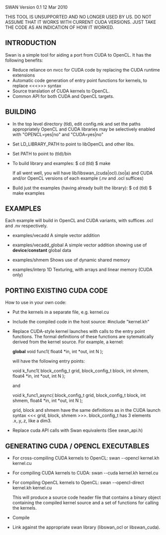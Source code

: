 SWAN Version 0.1 
12 Mar 2010

THIS TOOL IS UNSUPPORTED AND NO LONGER USED BY US. DO NOT ASSUME THAT IT WORKS WITH CURRENT CUDA VERSIONS. JUST TAKE THE CODE AS AN INDICATION OF HOW IT WORKED.

INTRODUCTION
------------

Swan is a simple tool for aiding a port from CUDA to OpenCL. 
It has the following benefits:

* Reduce reliance on nvcc for CUDA code by replacing the CUDA runtime extensions
* Automatic code generation of entry point functions for kernels, to replace <<<>>> syntax
* Source translation of CUDA kernels to OpenCL.
* Common API for both CUDA and OpenCL targets.
  

BUILDING
--------

* In the top level directory (tld), edit config.mk and set the paths appropriately
  OpenCL and CUDA libraries may be selectively enabled with "OPENCL=yes|no" and
	"CUDA=yes|no"

* Set LD_LIBRARY_PATH to point to libOpenCL and other libs.
* Set PATH to point to (tld)/bin

* To build library and examples:
  $ cd (tld)
	$ make

	If all went well, you will have lib/libswan_(cuda|ocl).(so|a) 
	and CUDA and/or OpenCL versions of each example (.nv and .ocl suffices)  

* Build just the examples (having already built the library):
	$ cd (tld)
	$ make examples

EXAMPLES
--------

Each example will build in OpenCL and CUDA variants, with suffices .ocl and .nv respectively.

* examples/vecadd
  A simple vector addition

* examples/vecadd_global
	A simple vector addition showing use of __device__/__constant__ global data

* examples/shmem
	Shows use of dynamic shared memory

* examples/interp
  1D Texturing, with arrays and linear memory (CUDA only)


PORTING EXISTING CUDA CODE
--------------------------

How to use in your own code:

* Put the kernels in a separate file, e.g. kernel.cu

* Include the compiled code in the host source:
	#include "kernel.kh"

* Replace CUDA-style kernel launches with calls to the entry point
  functions.  The formal definitions of these functions are
  sytematically derived from the kernel source. For example, a kernel:

	__global__ void func1( float4 *in, int *out, int N );

  will have the following entry points:

	void k_func1( block_config_t grid, block_config_t block, int shmem, float4 *in, int *out, int N );
	
  and

	void k_func1_async( block_config_t grid, block_config_t block, int shmem, float4 *in, int *out, int N );

  grid, block and shmem have the same definitions as in the CUDA launch syntax 
  <<< grid, block, shmem >>>. block_config_t has 3 elements .x,.y,.z, like a dim3.

* Replace cuda API calls with Swan equivalents (See swan_api.h)


GENERATING CUDA / OPENCL EXECUTABLES
------------------------------------

* For cross-compiling CUDA kernels to OpenCL:
	swan --opencl kernel.kh kernel.cu

* For compiling CUDA kernels to CUDA:
	swan --cuda kernel.kh kernel.cu

* For compiling OpenCL kernels to OpenCL:
  swan --opencl-direct kernel.kh kernel.cu

  This will produce a source code header file that contains a binary object
	containing the compiled kernel source and a set of functions for calling the 
	kernels. 

* Compile 

* Link against the appropriate swan library (libswan_ocl or libswan_cuda).
